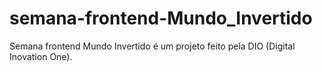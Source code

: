 # semana-frontend-Mundo_Invertido
Semana frontend Mundo Invertido é um projeto feito pela DIO (Digital Inovation One).
